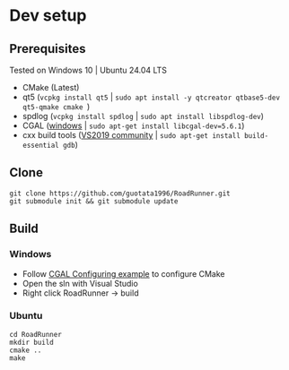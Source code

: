# Dev setup

## Prerequisites
Tested on Windows 10 | Ubuntu 24.04 LTS
- CMake (Latest)
- qt5 (`vcpkg install qt5` | `sudo apt install -y qtcreator qtbase5-dev qt5-qmake cmake
`)
- spdlog (`vcpkg install spdlog` | `sudo apt install libspdlog-dev`)
- CGAL ([windows](https://doc.cgal.org/5.6.1/Manual/windows.html) | `sudo apt-get install libcgal-dev=5.6.1`)
- cxx build tools ([VS2019 community](https://www.techspot.com/downloads/7241-visual-studio-2019.html) | `sudo apt-get install build-essential gdb`)

## Clone
```
git clone https://github.com/guotata1996/RoadRunner.git
git submodule init && git submodule update
```

## Build
### Windows
- Follow [CGAL Configuring example](https://doc.cgal.org/5.6.1/Manual/windows.html) to configure CMake
- Open the sln with Visual Studio
- Right click RoadRunner -> build

### Ubuntu
```
cd RoadRunner
mkdir build
cmake ..
make
```